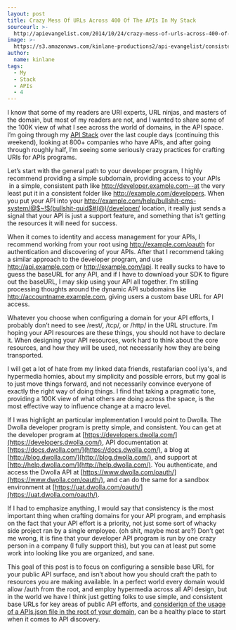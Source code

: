 ```yaml
---
layout: post
title: Crazy Mess Of URLs Across 400 Of The APIs In My Stack
sourceurl: >-
  http://apievangelist.com/2014/10/24/crazy-mess-of-urls-across-400-of-the-apis-in-my-stack/
image: >-
  https://s3.amazonaws.com/kinlane-productions2/api-evangelist/consistent-api-program-domains.png
author:
  name: kinlane
tags:
  - My
  - Stack
  - APIs
  - 4
---
```

I know that some of my readers are URI experts, URL ninjas, and masters of the domain, but most of my readers are not, and I wanted to share some of the 100K view of what I see across the world of domains, in the API space. I’m going through my [API Stack](http://theapistack.com/) over the last couple days (continuing this weekend), looking at 800+ companies who have APIs, and after going through roughly half, I’m seeing some seriously crazy practices for crafting URIs for APIs programs.

Let’s start with the general path to your developer program, I highly recommend providing a simple subdomain, providing access to your APIs  in a simple, consistent path like http://developer.example.com--at the very least put it in a consistent folder like http://example.com/developers. When you put your API into your http://example.com/help/bullshit-cms-system/@$~!$(bullshit-guid$#(@)/developer/ location, it really just sends a signal that your API is just a support feature, and something that is’t getting the resources it will need for success.

When it comes to identity and access management for your APIs, I recommend working from your root using http://example.com/oauth for authentication and discovering of your APIs. After that I recommend taking a similar approach to the developer program, and use http://api.example.com or http://example.com/api. It really sucks to have to guess the baseURL for any API, and if I have to download your SDK to figure out the baseURL, I may skip using your API all together. I’m stilling processing thoughts around the dynamic API subdomains like http://accountname.example.com, giving users a custom base URL for API access.

Whatever you choose when configuring a domain for your API efforts, I probably don’t need to see /rest/, /tcp/, or /http/ in the URL structure. I’m hoping your API resources are these things, you should not have to declare it. When designing your API resources, work hard to think about the core resources, and how they will be used, not necessarily how they are being transported.

I will get a lot of hate from my linked data friends, restafarian cool iya's, and hypermedia homies, about my simplicity and possible errors, but my goal is to just move things forward, and not necessarily convince everyone of exactly the right way of doing things. I find that taking a pragmatic tone, providing a 100K view of what others are doing across the space, is the most effective way to influence change at a macro level.

If I was highlight an particular implementation I would point to Dwolla. The Dwolla developer program is pretty simple, and consistent. You can get at the developer program at [https://developers.dwolla.com/](https://developers.dwolla.com/), API documentation at [https://docs.dwolla.com/](https://docs.dwolla.com/), a blog at [http://blog.dwolla.com/](http://blog.dwolla.com/), and support at [http://help.dwolla.com/](http://help.dwolla.com/). You authenticate, and access the Dwolla API at [https://www.dwolla.com/oauth/](https://www.dwolla.com/oauth/), and can do the same for a sandbox environment at [https://uat.dwolla.com/oauth/](https://uat.dwolla.com/oauth/).

If I had to emphasize anything, I would say that consistency is the most important thing when crafting domains for your API program, and emphasis on the fact that your API effort is a priority, not just some sort of whacky side project ran by a single employee. (oh shit, maybe most are?) Don’t get me wrong, it is fine that your developer API program is run by one crazy person in a company (I fully support this), but you can at least put some work into looking like you are organized, and sane.

This goal of this post is to focus on configuring a sensible base URL for your public API surface, and isn’t about how you should craft the path to resources you are making available. In a perfect world every domain would allow /auth from the root, and employ hypermedia across all API design, but in the world we have I think just getting folks to use simple, and consistent base URLs for key areas of public API efforts, and [considerign of the usage of a APIs.json file in the root of your domain](http://apisjson.org/), can be a healthy place to start when it comes to API discovery.